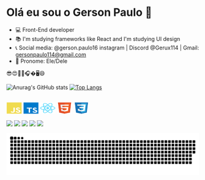 # Olá eu sou o Gerson Paulo 👋


- 💻 Front-End developer
- 📚 I'm studying frameworks like React and I'm studying UI design
- 📞 Social media: @gerson.paulo16 instagram | Discord  @Gerux114 | Gmail: gersonpaulo114@gmail.com
- 🧍 Pronome: Ele/Dele

😎😍🐱‍👤🎧�🖥😄


![Anurag's GitHub stats](https://github-readme-stats.vercel.app/api?username=Gerson-ux&show_icons=true&theme=synthwave)
[![Top Langs](https://github-readme-stats.vercel.app/api/top-langs/?username=Gerson-ux&theme=synthwave&exclude_repo=github-readme-stats,anuraghazra.github.io)](https://github.com/anuraghazra/github-readme-stats)



<div style="display: inline_block"><br>
  <img align="center" alt="Rafa-Js" height="30" width="40" src="https://raw.githubusercontent.com/devicons/devicon/master/icons/javascript/javascript-plain.svg">
  <img align="center" alt="Rafa-Ts" height="30" width="40" src="https://raw.githubusercontent.com/devicons/devicon/master/icons/typescript/typescript-plain.svg">
  <img align="center" alt="Rafa-React" height="30" width="40" src="https://raw.githubusercontent.com/devicons/devicon/master/icons/react/react-original.svg">
  <img align="center" alt="Rafa-HTML" height="30" width="40" src="https://raw.githubusercontent.com/devicons/devicon/master/icons/html5/html5-original.svg">
  <img align="center" alt="Rafa-CSS" height="30" width="40" src="https://raw.githubusercontent.com/devicons/devicon/master/icons/css3/css3-original.svg">
</div>


<br>
<div> 
  <a href="https://www.facebook.com/profile.php?id=100078246618332" target="_blank"><img src="https://img.shields.io/badge/Facebook-1877F2?style=for-the-badge&logo=facebook&logoColor=white" target="_blank"></a>
  <a href="https://www.instagram.com/gerson.paulo16" target="_blank"><img src="https://img.shields.io/badge/-Instagram-%23E4405F?style=for-the-badge&logo=instagram&logoColor=white" target="_blank"></a>
 <a href="https://discord.gg/gerux114#5730" target="_blank"><img src="https://img.shields.io/badge/Discord-7289DA?style=for-the-badge&logo=discord&logoColor=white" target="_blank"></a> 
  <a href = "mailto:gersonpaulo114@gmail.com"><img src="https://img.shields.io/badge/Gmail-D14836?style=for-the-badge&logo=gmail&logoColor=white" target="_blank"></a>
  <a href="https://www.linkedin.com/in/gerson-paulo-7b4867212" target="_blank"><img src="https://img.shields.io/badge/-LinkedIn-%230077B5?style=for-the-badge&logo=linkedin&logoColor=white" target="_blank"></a> 
</div>



 
  ![Snake animation](https://github.com/Gerson-ux/Gerson-ux/blob/output/github-contribution-grid-snake.svg)
